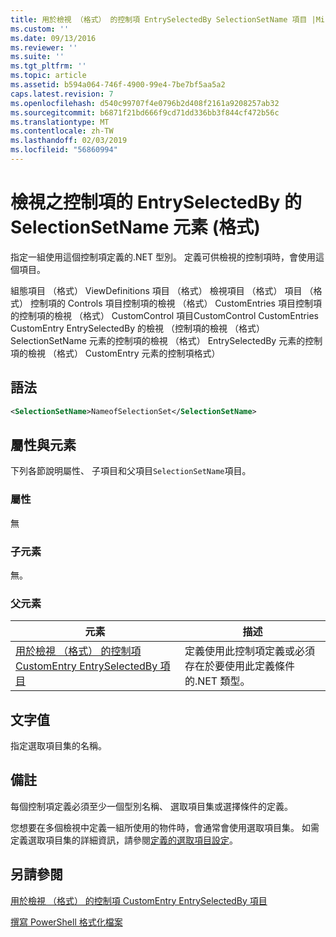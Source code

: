 ```yaml
---
title: 用於檢視 （格式） 的控制項 EntrySelectedBy SelectionSetName 項目 |Microsoft Docs
ms.custom: ''
ms.date: 09/13/2016
ms.reviewer: ''
ms.suite: ''
ms.tgt_pltfrm: ''
ms.topic: article
ms.assetid: b594a064-746f-4900-99e4-7be7bf5aa5a2
caps.latest.revision: 7
ms.openlocfilehash: d540c99707f4e0796b2d408f2161a9208257ab32
ms.sourcegitcommit: b6871f21bd666f9cd71dd336bb3f844cf472b56c
ms.translationtype: MT
ms.contentlocale: zh-TW
ms.lasthandoff: 02/03/2019
ms.locfileid: "56860994"
---
```

# <a name="selectionsetname-element-for-entryselectedby-for-controls-for-view-format"></a>檢視之控制項的 EntrySelectedBy 的 SelectionSetName 元素 (格式)

指定一組使用這個控制項定義的.NET 型別。 定義可供檢視的控制項時，會使用這個項目。

組態項目 （格式） ViewDefinitions 項目 （格式） 檢視項目 （格式） 項目 （格式） 控制項的 Controls 項目控制項的檢視 （格式） CustomEntries 項目控制項的控制項的檢視 （格式） CustomControl 項目CustomControl CustomEntries CustomEntry EntrySelectedBy 的檢視 （控制項的檢視 （格式） SelectionSetName 元素的控制項的檢視 （格式） EntrySelectedBy 元素的控制項的檢視 （格式） CustomEntry 元素的控制項格式）

## <a name="syntax"></a>語法

```xml
<SelectionSetName>NameofSelectionSet</SelectionSetName>

```

## <a name="attributes-and-elements"></a>屬性與元素

下列各節說明屬性、 子項目和父項目`SelectionSetName`項目。

### <a name="attributes"></a>屬性

無

### <a name="child-elements"></a>子元素

無。

### <a name="parent-elements"></a>父元素

|元素|描述|
|-------------|-----------------|
|[用於檢視 （格式） 的控制項 CustomEntry EntrySelectedBy 項目](./entryselectedby-element-for-customentry-for-controls-for-view-format.md)|定義使用此控制項定義或必須存在於要使用此定義條件的.NET 類型。|

## <a name="text-value"></a>文字值

指定選取項目集的名稱。

## <a name="remarks"></a>備註

每個控制項定義必須至少一個型別名稱、 選取項目集或選擇條件的定義。

您想要在多個檢視中定義一組所使用的物件時，會通常會使用選取項目集。 如需定義選取項目集的詳細資訊，請參閱[定義的選取項目設定](./defining-selection-sets.md)。

## <a name="see-also"></a>另請參閱

[用於檢視 （格式） 的控制項 CustomEntry EntrySelectedBy 項目](./entryselectedby-element-for-customentry-for-controls-for-view-format.md)

[撰寫 PowerShell 格式化檔案](./writing-a-powershell-formatting-file.md)

